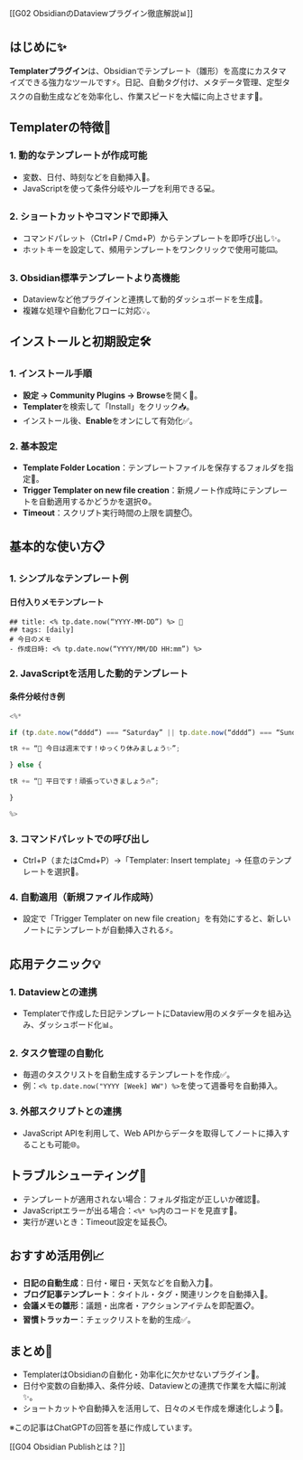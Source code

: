 [[G02 ObsidianのDataviewプラグイン徹底解説📊]]

## はじめに✨
**Templaterプラグイン**は、Obsidianでテンプレート（雛形）を高度にカスタマイズできる強力なツールです⚡。日記、自動タグ付け、メタデータ管理、定型タスクの自動生成などを効率化し、作業スピードを大幅に向上させます🚀。

## Templaterの特徴🌟
### 1. 動的なテンプレートが作成可能
- 変数、日付、時刻などを自動挿入📅。  
- JavaScriptを使って条件分岐やループを利用できる💻。  

### 2. ショートカットやコマンドで即挿入
- コマンドパレット（Ctrl+P / Cmd+P）からテンプレートを即呼び出し✨。  
- ホットキーを設定して、頻用テンプレートをワンクリックで使用可能⌨️。  

### 3. Obsidian標準テンプレートより高機能
- Dataviewなど他プラグインと連携して動的ダッシュボードを生成🔗。  
- 複雑な処理や自動化フローに対応💡。  

## インストールと初期設定🛠️
### 1. インストール手順
- **設定 → Community Plugins → Browse**を開く🔎。  
- **Templater**を検索して「Install」をクリック📥。  
- インストール後、**Enable**をオンにして有効化✅。  

### 2. 基本設定
- **Template Folder Location**：テンプレートファイルを保存するフォルダを指定📂。  
- **Trigger Templater on new file creation**：新規ノート作成時にテンプレートを自動適用するかどうかを選択⚙️。  
- **Timeout**：スクリプト実行時間の上限を調整⏱️。  

## 基本的な使い方📋
### 1. シンプルなテンプレート例
#### 日付入りメモテンプレート
```
## title: <% tp.date.now(“YYYY-MM-DD”) %> 📝
## tags: [daily]
# 今日のメモ
- 作成日時: <% tp.date.now(“YYYY/MM/DD HH:mm”) %>
  ```
  
### 2. JavaScriptを活用した動的テンプレート
#### 条件分岐付き例
```JavaScript
<%*

if (tp.date.now(“dddd”) === “Saturday” || tp.date.now(“dddd”) === “Sunday”) {

tR += “🌟 今日は週末です！ゆっくり休みましょう✨”;

} else {

tR += “💪 平日です！頑張っていきましょう🔥”;

}

%>


```

### 3. コマンドパレットでの呼び出し
- Ctrl+P（またはCmd+P）→「Templater: Insert template」→ 任意のテンプレートを選択📑。  

### 4. 自動適用（新規ファイル作成時）
- 設定で「Trigger Templater on new file creation」を有効にすると、新しいノートにテンプレートが自動挿入される⚡。  

## 応用テクニック💡
### 1. Dataviewとの連携
- Templaterで作成した日記テンプレートにDataview用のメタデータを組み込み、ダッシュボード化📊。  

### 2. タスク管理の自動化
- 毎週のタスクリストを自動生成するテンプレートを作成✅。  
- 例：`<% tp.date.now("YYYY [Week] WW") %>`を使って週番号を自動挿入。  

### 3. 外部スクリプトとの連携
- JavaScript APIを利用して、Web APIからデータを取得してノートに挿入することも可能🌐。  

## トラブルシューティング🔧
- テンプレートが適用されない場合：フォルダ指定が正しいか確認📂。  
- JavaScriptエラーが出る場合：`<%* %>`内のコードを見直す👀。  
- 実行が遅いとき：Timeout設定を延長⏱️。  

## おすすめ活用例📈
- **日記の自動生成**：日付・曜日・天気などを自動入力📅。  
- **ブログ記事テンプレート**：タイトル・タグ・関連リンクを自動挿入📝。  
- **会議メモの雛形**：議題・出席者・アクションアイテムを即配置📋。  
- **習慣トラッカー**：チェックリストを動的生成✅。  

## まとめ🌟
- TemplaterはObsidianの自動化・効率化に欠かせないプラグイン💎。  
- 日付や変数の自動挿入、条件分岐、Dataviewとの連携で作業を大幅に削減✨。  
- ショートカットや自動挿入を活用して、日々のメモ作成を爆速化しよう🚀。  

※この記事はChatGPTの回答を基に作成しています。

[[G04 Obsidian Publishとは？]]
